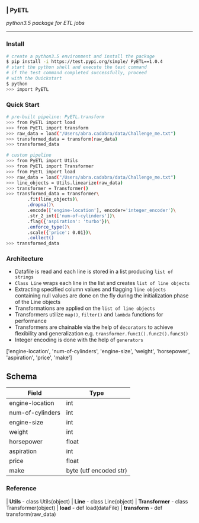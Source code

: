 
### | PyETL
_python3.5 package for ETL jobs_

***

### Install
```sh
# create a python3.5 environment and install the package
$ pip install -i https://test.pypi.org/simple/ PyETL==1.0.4
# start the python shell and execute the test command
# if the test command completed successfully, proceed
# with the Quickstart
$ python
>>> import PyETL
```

### Quick Start
```sh
# pre-built pipeline: PyETL.transform
>>> from PyETL import load
>>> from PyETL import transform
>>> raw_data = load("/Users/abra.cadabra/data/Challenge_me.txt")
>>> transformed_data = transform(raw_data)
>>> transformed_data
```

```sh
# custom pipeline
>>> from PyETL import Utils
>>> from PyETL import Transformer
>>> from PyETL import load
>>> raw_data = load("/Users/abra.cadabra/data/Challenge_me.txt")
>>> line_objects = Utils.linearize(raw_data)
>>> transformer = Transformer()
>>> transformed_data = transformer\
        .fit(line_objects)\
        .dropna()\
        .encode(['engine-location'], encoder='integer_encoder')\
        .str_2_int(['num-of-cylinders'])\
        .flag({'aspiration': 'turbo'})\
        .enforce_type()\
        .scale({'price': 0.01})\
        .collect()
>>> transformed_data
```

### Architecture
+ Datafile is read and each line is stored in a list producing `list of strings`
+ `Class Line` wraps each line in the list and creates `list of line objects`
+ Extracting specified column values and flagging `line objects` containing null values are done on the fly during the initialization phase of the Line objects
+ Transformations are applied on the `list of line objects`
+ Transformers utilize `map()`, `filter()` and `lambda` functions for performance
+ Transformers are chainable via the help of `decorators` to achieve flexibility and generalization e.g. `transformer.func1().func2().func3()`
+ Integer encoding is done with the help of `generators`

['engine-location', 'num-of-cylinders', 'engine-size', 'weight', 'horsepower', 'aspiration', 'price', 'make']

## Schema
| Field | Type |
| ------ | ----------- |
| engine-location   | int |
| num-of-cylinders | int |
| engine-size    | int |
| weight    | int |
| horsepower    | float |
| aspiration    | int |
| price    | float |
| make    | byte (utf encoded str) |

### Reference
| **Utils** - class Utils(object)
| **Line**  - class Line(object)
| **Transformer**  - class Transformer(object)
| **load**  - def load(dataFile)
| **transform**  - def transform(raw_data)


